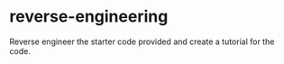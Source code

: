 # reverse-engineering
Reverse engineer the starter code provided and create a tutorial for the code.
